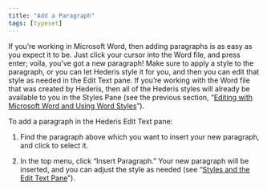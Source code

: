 ```yaml
---
title: "Add a Paragraph"
tags: [typeset]
---
```

 
<html><body><section data-type="chapter" class="hsecchapter" data-hederis-type="hsecchapter" id="add-a-paragraph" data-pi-attrs="id: add-a-paragraph; data-tags: typeset;" role="doc-chapter" data-tags="typeset" data-author-name=" " data-book-title=" " title="Add a Paragraph"><p class="hblkp" data-hederis-type="hblkp" id="pEny3dTSE">If you&#8217;re working in Microsoft Word, then adding paragraphs is as easy as you expect it to be. Just click your cursor into the Word file, and press enter; voila, you&#8217;ve got a new paragraph! Make sure to apply a style to the paragraph, or you can let Hederis style it for you, and then you can edit that style as needed in the Edit Text pane. If you&#8217;re working with the Word file that was created by Hederis, then all of the Hederis styles will already be available to you in the Styles Pane (see the previous section, &#8220;<a href="{% link _docs/fine-tune-styles.md %}" data-hederis-type="hspana" id="pPnvA1YDl"><span class="Hyperlink" data-hederis-type="hspnspan" id="pSGob0Rjs">Editing with Microsoft Word and Using Word Styles</span></a>&#8221;).</p><p class="hblkp" data-hederis-type="hblkp" id="pAzpI5FJE">To add a paragraph in the Hederis Edit Text pane:</p><ol class="hwprnumlist" data-hederis-type="hwprnumlist" id="pRwcuTV8o"><li class="hblkoli" data-hederis-type="hblkoli" id="liQmkFzL1r"><p class="hblkoli" data-hederis-type="hblklip" id="pbPE3CWkF">Find the paragraph above which you want to insert your new paragraph, and click to select it.</p></li><li class="hblkoli" data-hederis-type="hblkoli" id="lijUJCyOKh"><p class="hblkoli" data-hederis-type="hblklip" id="pyUqT9gZL">In the top menu, click &#8220;Insert Paragraph.&#8221; Your new paragraph will be inserted, and you can adjust the style as needed (see &#8220;<a href="{% link _docs/edit-text-mode.md %}" data-hederis-type="hspana" id="pdamMciZZ"><span class="Hyperlink" data-hederis-type="hspnspan" id="pRnGXZLxP">Styles and the Edit Text Pane</span></a>&#8221;).</p></li></ol></section></body></html>
